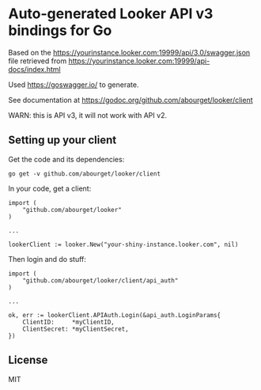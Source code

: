 Auto-generated Looker API v3 bindings for Go
============================================

Based on the
https://yourinstance.looker.com:19999/api/3.0/swagger.json file
retrieved from
https://yourinstance.looker.com:19999/api-docs/index.html

Used https://goswagger.io/ to generate.

See documentation at
https://godoc.org/github.com/abourget/looker/client

WARN: this is API v3, it will not work with API v2.


Setting up your client
----------------------

Get the code and its dependencies:

    go get -v github.com/abourget/looker/client

In your code, get a client:

	import (
        "github.com/abourget/looker"
    )

    ...

	lookerClient := looker.New("your-shiny-instance.looker.com", nil)

Then login and do stuff:

	import (
	    "github.com/abourget/looker/client/api_auth"
    )

    ...

	ok, err := lookerClient.APIAuth.Login(&api_auth.LoginParams{
		ClientID:     *myClientID,
		ClientSecret: *myClientSecret,
	})


License
-------

MIT

